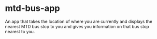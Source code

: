 # mtd-bus-app
An app that takes the location of where you are currently and displays the nearest MTD bus stop to you and gives you information on that bus stop nearest to you.
